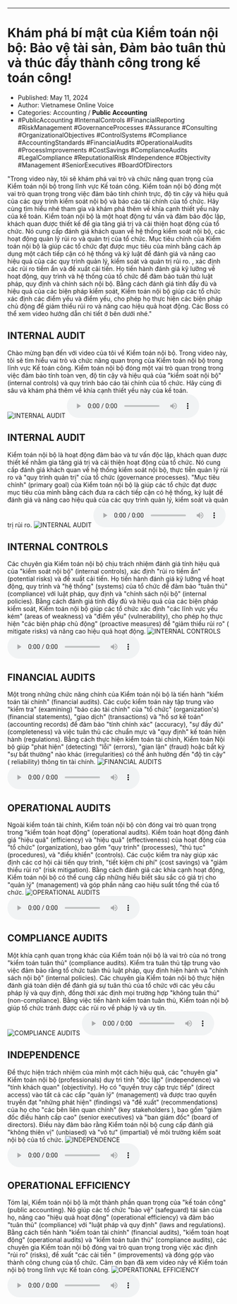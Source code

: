 
---

# Khám phá bí mật của Kiểm toán nội bộ: Bảo vệ tài sản, Đảm bảo tuân thủ và thúc đẩy thành công trong kế toán công!

- Published: May 11, 2024
- Author: Vietnamese Online Voice
- Categories: Accounting / **Public Accounting**
- #PublicAccounting #InternalControls #FinancialReporting #RiskManagement #GovernanceProcesses #Assurance #Consulting #OrganizationalObjectives #ControlSystems #Compliance #AccountingStandards #FinancialAudits #OperationalAudits #ProcessImprovements #CostSavings #ComplianceAudits #LegalCompliance #ReputationalRisk #Independence #Objectivity #Management #SeniorExecutives #BoardOfDirectors

"Trong video này, tôi sẽ khám phá vai trò và chức năng quan trọng của Kiểm toán nội bộ trong lĩnh vực Kế toán công. Kiểm toán nội bộ đóng một vai trò quan trọng trong việc đảm bảo tính chính trực, độ tin cậy và hiệu quả của các quy trình kiểm soát nội bộ và báo cáo tài chính của tổ chức. Hãy cùng tìm hiểu nhé tham gia và khám phá thêm về khía cạnh thiết yếu này của kế toán. Kiểm toán nội bộ là một hoạt động tư vấn và đảm bảo độc lập, khách quan được thiết kế để gia tăng giá trị và cải thiện hoạt động của tổ chức. Nó cung cấp đánh giá khách quan về hệ thống kiểm soát nội bộ, các hoạt động quản lý rủi ro và quản trị của tổ chức. Mục tiêu chính của Kiểm toán nội bộ là giúp các tổ chức đạt được mục tiêu của mình bằng cách áp dụng một cách tiếp cận có hệ thống và kỷ luật để đánh giá và nâng cao hiệu quả của các quy trình quản lý, kiểm soát và quản trị rủi ro. , xác định các rủi ro tiềm ẩn và đề xuất cải tiến. Họ tiến hành đánh giá kỹ lưỡng về hoạt động, quy trình và hệ thống của tổ chức để đảm bảo tuân thủ luật pháp, quy định và chính sách nội bộ. Bằng cách đánh giá tính đầy đủ và hiệu quả của các biện pháp kiểm soát, Kiểm toán nội bộ giúp các tổ chức xác định các điểm yếu và điểm yếu, cho phép họ thực hiện các biện pháp chủ động để giảm thiểu rủi ro và nâng cao hiệu quả hoạt động. Các Boss có thể xem video hướng dẫn chi tiết ở bên dưới nhé."


## INTERNAL AUDIT

Chào mừng bạn đến với video của tôi về Kiểm toán nội bộ. Trong video này, tôi sẽ tìm hiểu vai trò và chức năng quan trọng của Kiểm toán nội bộ trong lĩnh vực Kế toán công. Kiểm toán nội bộ đóng một vai trò quan trọng trong việc đảm bảo tính toàn vẹn, độ tin cậy và hiệu quả của "kiểm soát nội bộ" (internal controls) và quy trình báo cáo tài chính của tổ chức. Hãy cùng đi sâu và khám phá thêm về khía cạnh thiết yếu này của kế toán.
![INTERNAL AUDIT](https://http-archiver-apis-production-80.schnworks.com/storage/images/transitions/2024-05-10/transition--21154830268-Montserrat-Thin-880E4F.jpg)
<audio controls>
    <source src="https://http-archiver-apis-production-80.schnworks.com/storage/storage/audio/file-17004900182.mp3" type="audio/mpeg">
</audio>



## INTERNAL AUDIT

Kiểm toán nội bộ là hoạt động đảm bảo và tư vấn độc lập, khách quan được thiết kế nhằm gia tăng giá trị và cải thiện hoạt động của tổ chức. Nó cung cấp đánh giá khách quan về hệ thống kiểm soát nội bộ, thực tiễn quản lý rủi ro và "quy trình quản trị" của tổ chức (governance processes). "Mục tiêu chính" (primary goal) của Kiểm toán nội bộ là giúp các tổ chức đạt được mục tiêu của mình bằng cách đưa ra cách tiếp cận có hệ thống, kỷ luật để đánh giá và nâng cao hiệu quả của các quy trình quản lý, kiểm soát và quản trị rủi ro.
![INTERNAL AUDIT](https://http-archiver-apis-production-80.schnworks.com/storage/images/transitions/2024-05-10/transition-29846307317-Montserrat-Black-1A237E.jpg)
<audio controls>
    <source src="https://http-archiver-apis-production-80.schnworks.com/storage/storage/audio/file-1757378590.mp3" type="audio/mpeg">
</audio>



## INTERNAL CONTROLS

Các chuyên gia Kiểm toán nội bộ chịu trách nhiệm đánh giá tính hiệu quả của "kiểm soát nội bộ" (internal controls), xác định "rủi ro tiềm ẩn" (potential risks) và đề xuất cải tiến. Họ tiến hành đánh giá kỹ lưỡng về hoạt động, quy trình và "hệ thống" (systems) của tổ chức để đảm bảo "tuân thủ" (compliance) với luật pháp, quy định và "chính sách nội bộ" (internal policies). Bằng cách đánh giá tính đầy đủ và hiệu quả của các biện pháp kiểm soát, Kiểm toán nội bộ giúp các tổ chức xác định "các lĩnh vực yếu kém" (areas of weakness) và "điểm yếu" (vulnerability), cho phép họ thực hiện "các biện pháp chủ động" (proactive measures) để "giảm thiểu rủi ro" ( mitigate risks) và nâng cao hiệu quả hoạt động.
![INTERNAL CONTROLS](https://http-archiver-apis-production-80.schnworks.com/storage/images/transitions/2024-05-10/transition-25713223677-Montserrat-SemiBold-673AB7.jpg)
<audio controls>
    <source src="https://http-archiver-apis-production-80.schnworks.com/storage/storage/audio/file-1091529231.mp3" type="audio/mpeg">
</audio>



## FINANCIAL AUDITS

Một trong những chức năng chính của Kiểm toán nội bộ là tiến hành "kiểm toán tài chính" (financial audits). Các cuộc kiểm toán này tập trung vào "kiểm tra" (examining) "báo cáo tài chính" của "tổ chức" (organization's) (financial statements), "giao dịch" (transactions) và "hồ sơ kế toán" (accounting records) để đảm bảo "tính chính xác" (accuracy), "sự đầy đủ" (completeness) và việc tuân thủ các chuẩn mực và "quy định" kế toán hiện hành (regulations). Bằng cách thực hiện kiểm toán tài chính, Kiểm toán Nội bộ giúp "phát hiện" (detecting) "lỗi" (errors), "gian lận" (fraud) hoặc bất kỳ "sự bất thường" nào khác (irregularities) có thể ảnh hưởng đến "độ tin cậy" ( reliability) thông tin tài chính.
![FINANCIAL AUDITS](https://http-archiver-apis-production-80.schnworks.com/storage/images/transitions/2024-05-10/transition-2789075490-Montserrat-ExtraBold-7B1FA2.jpg)
<audio controls>
    <source src="https://http-archiver-apis-production-80.schnworks.com/storage/storage/audio/file-37724654276.mp3" type="audio/mpeg">
</audio>



## OPERATIONAL AUDITS

Ngoài kiểm toán tài chính, Kiểm toán nội bộ còn đóng vai trò quan trọng trong "kiểm toán hoạt động" (operational audits). Kiểm toán hoạt động đánh giá "hiệu quả" (efficiency) và "hiệu quả" (effectiveness) của hoạt động của "tổ chức" (organization), bao gồm "quy trình" (processes), "thủ tục" (procedures), và "điều khiển" (controls). Các cuộc kiểm tra này giúp xác định các cơ hội cải tiến quy trình, "tiết kiệm chi phí" (cost savings) và "giảm thiểu rủi ro" (risk mitigation). Bằng cách đánh giá các khía cạnh hoạt động, Kiểm toán nội bộ có thể cung cấp những hiểu biết sâu sắc có giá trị cho "quản lý" (management) và góp phần nâng cao hiệu suất tổng thể của tổ chức.
![OPERATIONAL AUDITS](https://http-archiver-apis-production-80.schnworks.com/storage/images/transitions/2024-05-10/transition-16023419772-Montserrat-Black-4A148C.jpg)
<audio controls>
    <source src="https://http-archiver-apis-production-80.schnworks.com/storage/storage/audio/file-25335167841.mp3" type="audio/mpeg">
</audio>



## COMPLIANCE AUDITS

Một khía cạnh quan trọng khác của Kiểm toán nội bộ là vai trò của nó trong "kiểm toán tuân thủ" (compliance audits). Kiểm tra tuân thủ tập trung vào việc đảm bảo rằng tổ chức tuân thủ luật pháp, quy định hiện hành và "chính sách nội bộ" (internal policies). Các chuyên gia Kiểm toán nội bộ thực hiện đánh giá toàn diện để đánh giá sự tuân thủ của tổ chức với các yêu cầu pháp lý và quy định, đồng thời xác định mọi trường hợp "không tuân thủ" (non-compliance). Bằng việc tiến hành kiểm toán tuân thủ, Kiểm toán nội bộ giúp tổ chức tránh được các rủi ro về pháp lý và uy tín.
![COMPLIANCE AUDITS](https://http-archiver-apis-production-80.schnworks.com/storage/images/transitions/2024-05-10/transition-16026125851-Montserrat-Medium-004895.jpg)
<audio controls>
    <source src="https://http-archiver-apis-production-80.schnworks.com/storage/storage/audio/file-30258105927.mp3" type="audio/mpeg">
</audio>



## INDEPENDENCE

Để thực hiện trách nhiệm của mình một cách hiệu quả, các "chuyên gia" Kiểm toán nội bộ (professionals) duy trì tính "độc lập" (independence) và "tính khách quan" (objectivity). Họ có "quyền truy cập trực tiếp" (direct access) vào tất cả các cấp "quản lý" (management) và được trao quyền truyền đạt "những phát hiện" (findings) và "đề xuất" (recommendations) của họ cho "các bên liên quan chính" (key stakeholders ), bao gồm "giám đốc điều hành cấp cao" (senior executives) và "ban giám đốc" (board of directors). Điều này đảm bảo rằng Kiểm toán nội bộ cung cấp đánh giá "không thiên vị" (unbiased) và "vô tư" (impartial) về môi trường kiểm soát nội bộ của tổ chức.
![INDEPENDENCE](https://http-archiver-apis-production-80.schnworks.com/storage/images/transitions/2024-05-10/transition-13908187188-Montserrat-Thin-512DA8.jpg)
<audio controls>
    <source src="https://http-archiver-apis-production-80.schnworks.com/storage/storage/audio/file-65817337601.mp3" type="audio/mpeg">
</audio>



## OPERATIONAL EFFICIENCY

Tóm lại, Kiểm toán nội bộ là một thành phần quan trọng của "kế toán công" (public accounting). Nó giúp các tổ chức "bảo vệ" (safeguard) tài sản của họ, nâng cao "hiệu quả hoạt động" (operational efficiency) và đảm bảo "tuân thủ" (compliance) với "luật pháp và quy định" (laws and regulations). Bằng cách tiến hành "kiểm toán tài chính" (financial audits), "kiểm toán hoạt động" (operational audits) và "kiểm toán tuân thủ" (compliance audits), các chuyên gia Kiểm toán nội bộ đóng vai trò quan trọng trong việc xác định "rủi ro" (risks), đề xuất "các cải tiến " (improvements) và đóng góp vào thành công chung của tổ chức. Cảm ơn bạn đã xem video này về Kiểm toán nội bộ trong lĩnh vực Kế toán công.
![OPERATIONAL EFFICIENCY](https://http-archiver-apis-production-80.schnworks.com/storage/images/transitions/2024-05-10/transition-52128728629-Montserrat-Black-512DA8.jpg)
<audio controls>
    <source src="https://http-archiver-apis-production-80.schnworks.com/storage/storage/audio/file-21641696666.mp3" type="audio/mpeg">
</audio>

